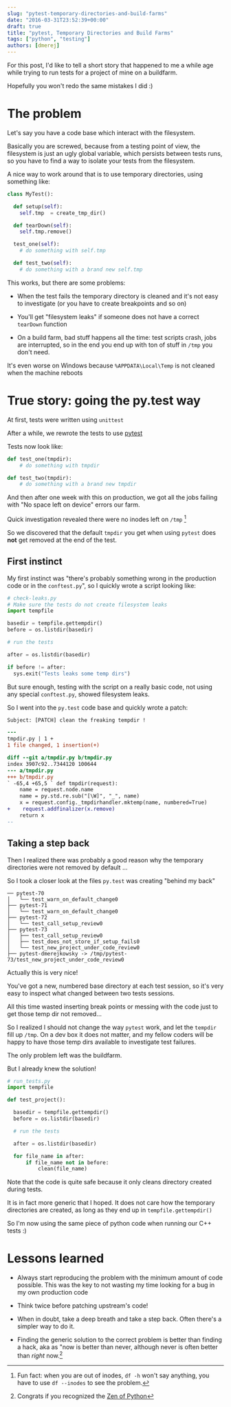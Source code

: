 ```yaml
---
slug: "pytest-temporary-directories-and-build-farms"
date: "2016-03-31T23:52:39+00:00"
draft: true
title: "pytest, Temporary Directories and Build Farms"
tags: ["python", "testing"]
authors: [dmerej]
---
```


For this post, I'd like to tell a short story that happened to me a while age
while trying to run tests for a project of mine on a buildfarm.

Hopefully you won't redo the same mistakes I did :)

<!--more-->

# The problem

Let's say you have a code base which interact with the filesystem.

Basically you are screwed, because from a testing point of view, the
filesystem is just an ugly global variable, which persists between tests
runs, so you have to find a way to isolate your tests from the
filesystem.

A nice way to work around that is to use temporary directories, using
something like:


```python
class MyTest():

  def setup(self):
    self.tmp  = create_tmp_dir()

  def tearDown(self):
    self.tmp.remove()

  test_one(self):
    # do something with self.tmp

  def test_two(self):
    # do something with a brand new self.tmp
```


This works, but there are some problems:

* When the test fails the temporary directory is cleaned and it's not easy to
  investigate (or you have to create breakpoints and so on)

* You'll get "filesystem leaks" if someone does not have a correct `tearDown`
  function

* On a build farm, bad stuff happens all the time: test scripts crash, jobs are
  interrupted, so in the end you end up with ton of  stuff in `/tmp` you don't
  need.

It's even worse on Windows because `%APPDATA\Local\Temp` is not cleaned when
the machine reboots

# True story: going the py.test way

At first, tests were written using `unittest`

After a while, we rewrote the tests to use [pytest](http://pytest.org)

Tests now look like:

```python
def test_one(tmpdir):
    # do something with tmpdir

def test_two(tmpdir):
    # do something with a brand new tmpdir
```

And then after one week with this on production, we got all the jobs
failing with "No space left on device" errors our farm.

Quick investigation revealed there were no inodes left on `/tmp` [^1]

So we discovered that the default `tmpdir` you get when using `pytest`
does **not** get removed at the end of the test.

## First instinct

My first instinct was "there's probably something wrong in the production code
or in the `conftest.py`", so I quickly wrote a script looking like:

```python
# check-leaks.py
# Make sure the tests do not create filesystem leaks
import tempfile

basedir = tempfile.gettempdir()
before = os.listdir(basedir)

# run the tests

after = os.listdir(basedir)

if before != after:
  sys.exit("Tests leaks some temp dirs")
```

But sure enough, testing with the script on a really basic code, not
using any special `conftest.py`, showed filesystem leaks.

So I went into the `py.test` code base and quickly wrote a patch:

```diff
Subject: [PATCH] clean the freaking tempdir !

---
tmpdir.py | 1 +
1 file changed, 1 insertion(+)

diff --git a/tmpdir.py b/tmpdir.py
index 3907c92..7344120 100644
--- a/tmpdir.py
+++ b/tmpdir.py
` -65,4 +65,5 ` def tmpdir(request):
    name = request.node.name
    name = py.std.re.sub("[\W]", "_", name)
    x = request.config._tmpdirhandler.mktemp(name, numbered=True)
+    request.addfinalizer(x.remove)
    return x
--
```

## Taking a step back

Then I realized there was probably a good reason why the temporary
directories were not removed by default ...

So I took a closer look at the files `py.test` was creating "behind my
back"

```text
── pytest-70
│   └── test_warn_on_default_change0
├── pytest-71
│   └── test_warn_on_default_change0
├── pytest-72
│   └── test_call_setup_review0
├── pytest-73
│   ├── test_call_setup_review0
│   ├── test_does_not_store_if_setup_fails0
│   └── test_new_project_under_code_review0
├── pytest-dmerejkowsky -> /tmp/pytest-73/test_new_project_under_code_review0
```

Actually this is very nice!

You've got a new, numbered base directory at each test session, so it's
very easy to inspect what changed between two tests sessions.

All this time wasted inserting break points or messing with the code
just to get those temp dir not removed...

So I realized I should not change the way `pytest` work, and let the
`tempdir` fill up `/tmp`. On a dev box it does not matter, and my
fellow coders will be happy to have those temp dirs available to investigate
test failures.

The only problem left was the buildfarm.

But I already knew the solution!

```python
# run_tests.py
import tempfile

def test_project():

  basedir = tempfile.gettempdir()
  before = os.listdir(basedir)

  # run the tests

  after = os.listdir(basedir)

  for file_name in after:
      if file_name not in before:
          clean(file_name)
```

Note that the code is quite safe because it only cleans directory
created during tests.

It is in fact more generic that I hoped. It does not care how the
temporary directories are created, as long as they end up in
`tempfile.gettempdir()`

So I'm now using the same piece of python code when running our
C++ tests :)

# Lessons learned


* Always start reproducing the problem with the minimum amount of code
  possible. This was the key to not wasting my time looking for a bug in my own
  production code

* Think twice before patching upstream's code!

* When in doubt, take a deep breath and take a step back. Often there's a
  simpler way to do it.

* Finding the generic solution to the correct problem is better than finding a
  hack, aka as "now is better than never, although never is often better than
  *right* now.[^2]

[^1]: Fun fact: when you are out of inodes, `df -h` won't say anything, you have to use
      `df --inodes` to see the problem.

[^2]: Congrats if you recognized the
      [Zen of Python](http://www.python.org/dev/peps/pep-0020/)
